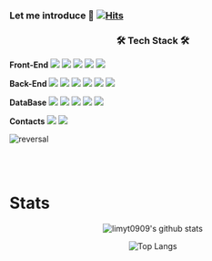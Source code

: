  ### Let me introduce 👋 [![Hits](https://hits.seeyoufarm.com/api/count/incr/badge.svg?url=https%3A%2F%2Fgithub.com%2Flimyt0909%2Fhit-counter&count_bg=%2379C83D&title_bg=%23555555&icon=&icon_color=%23E7E7E7&title=hits&edge_flat=false)](https://hits.seeyoufarm.com)
 <!--
 ![header](https://capsule-render.vercel.app/api?type=wave&color=auto&height=300&section=header&text=Dragon_World&fontSize=50&animation=fadeIn)
 !!!!!!!!!!!!!!!!!!!!!!!!!!!!!!!!!!!!!!!!!!!!!!!!!!!!!!!!!!!!!!!!!!!!!!!!!!!!!!!!
<--[![Solved.ac
프로필](http://mazassumnida.wtf/api/generate_badge?boj=limyt0909)](https://solved.ac/limyt0909) -->



<h3 align="center"><b>🛠 Tech Stack 🛠</b></h3>

**Front-End**
<img src="https://img.shields.io/badge/React-black?style=flat-the-square&logo=React&logoColor=#61DAFB">
<img src="https://img.shields.io/badge/MUI-007FFF?style=flat-the-square&logo=MUI&logoColor=white">
<img src="https://img.shields.io/badge/JavaScript-F7DF1E?style=flat-the-square&logo=JavaScript&logoColor=white">
<img src="https://img.shields.io/badge/TypeScript-3178C6?style=flat-the-square&logo=TypeScript&logoColor=white">
<img src="https://img.shields.io/badge/Redux -764ABC?style=flat-the-square&logo=Redux&logoColor=white">

**Back-End**
<img src="https://img.shields.io/badge/Node.js-339933?style=flat-square&logo=Node.js&logoColor=white"/>
<img src= "https://img.shields.io/badge/Sequelize-52B0E7?style=flat-square&logo=Sequelize&logoColor=white" />
<img src="https://img.shields.io/badge/Amazon AWS-232F3E?style=flat-square&logo=Amazon%20AWS&logoColor=white"/>
<img src="https://img.shields.io/badge/Amazon Lambda-232F3E?style=flat-square&logo=Amazon%20AWS&logoColor=white"/>
<img src= "https://img.shields.io/badge/Docker-2496ED?style=flat-square&logo=Docker&logoColor=white" />
<img src="https://img.shields.io/badge/Nginx-11FB27?style=flat-the-square&logo=Nginx&logoColor=white">

**DataBase**
<img src="https://img.shields.io/badge/PostgreSQL-4169E1?style=flat-square&logo=PostgreSQL&logoColor=white"/>
<img src="https://img.shields.io/badge/Amazon RDS-232F3E?style=flat-square&logo=Amazon%20AWS&logoColor=white"/>
<img src="https://img.shields.io/badge/MySQL-4479A1?style=flat-square&logo=MySQL&logoColor=white"/>
<img src="https://img.shields.io/badge/SQLite-003B57?style=flat-square&logo=SQLite&logoColor=white"/>
<img src="https://img.shields.io/badge/Microsoft SQL Server-CC2927?style=flat-square&logo=Microsoft SQL Server&logoColor=white"/>

**Contacts**
<a href="https://github.com/limyt0909" target="_blank"><img src="https://img.shields.io/badge/Github-181717?style=flay&logo=git&logoColor=white"/></a>
<a href="https://velog.io/@limyt0909"><img src="https://img.shields.io/badge/velog-1DBF73?style=flat-square&logo=Vimeo&logoColor=white"/></a>
 <!--
<a href="https://www.instagram.com/dragon_tack/" target="_blank"><img src="https://img.shields.io/badge/Instagram-E4405F?style=flat&logo=instagram&logoColor=white"/></a> -->


![reversal](https://capsule-render.vercel.app/api?type=slice&reversal=true&color=auto&text=Dragon&animation=fadeIn&fontAlign=70&fontAlignY=50&desc=Dev.&descSize=30)
<!--
**limyt0909/limyt0909** is a ✨ _special_ ✨ repository because its `README.md` (this file) appears on your GitHub profile.

Here are some ideas to get you started:

- 🔭 I’m currently working on ...
- 🌱 I’m currently learning ...
- 👯 I’m looking to collaborate on ...
- 🤔 I’m looking for help with ...
- 💬 Ask me about ...
- 📫 How to reach me: ...
- 😄 Pronouns: ...
- ⚡ Fun fact: ...
-->
  <br />     <br />  





# Stats
 <div align=center> 
 
   ![limyt0909's github stats](https://github-readme-stats.vercel.app/api?username=limyt0909&show_icons=true&theme=tokyonight&count_private=true)


 ![Top Langs](https://github-readme-stats.vercel.app/api/top-langs/?username=limyt0909&layout=compact)

 
</div>


  


